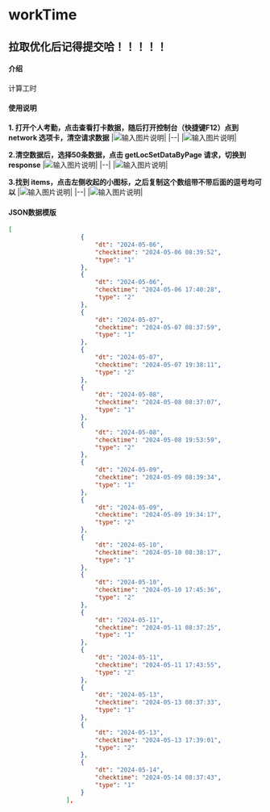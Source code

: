 # workTime

## 拉取优化后记得提交哈！！！！！

#### 介绍
计算工时

#### 使用说明

 **1.  打开个人考勤，点击查看打卡数据，随后打开控制台（快捷键F12）点到 network 选项卡，清空请求数据** 
|![输入图片说明](https://foruda.gitee.com/images/1711614780301895326/9c11fc4b_10888693.png "屏幕截图")|
|--|
|![输入图片说明](https://foruda.gitee.com/images/1711614915826357888/3812038f_10888693.png "屏幕截图")|

 **2.清空数据后，选择50条数据，点击 getLocSetDataByPage 请求，切换到 response** 
|![输入图片说明](https://foruda.gitee.com/images/1711614969130527928/dc35a170_10888693.png "屏幕截图")|
|--|
|![输入图片说明](https://foruda.gitee.com/images/1711615026549164653/9f871844_10888693.png "屏幕截图")|

 **3.找到 items，点击左侧收起的小图标，之后复制这个数组带不带后面的逗号均可以** 
|![输入图片说明](https://foruda.gitee.com/images/1711615092070250659/a95d1b2c_10888693.png "屏幕截图")|
|--|
|![输入图片说明](https://foruda.gitee.com/images/1711615148303292328/279ba83a_10888693.png "屏幕截图")|

#### JSON数据模版

```json
[
                    {
                        "dt": "2024-05-06",
                        "checktime": "2024-05-06 08:39:52",
                        "type": "1"
                    },
                    {
                        "dt": "2024-05-06",
                        "checktime": "2024-05-06 17:40:28",
                        "type": "2"
                    },
                    {
                        "dt": "2024-05-07",
                        "checktime": "2024-05-07 08:37:59",
                        "type": "1"
                    },
                    {
                        "dt": "2024-05-07",
                        "checktime": "2024-05-07 19:38:11",
                        "type": "2"
                    },
                    {
                        "dt": "2024-05-08",
                        "checktime": "2024-05-08 08:37:07",
                        "type": "1"
                    },
                    {
                        "dt": "2024-05-08",
                        "checktime": "2024-05-08 19:53:59",
                        "type": "2"
                    },
                    {
                        "dt": "2024-05-09",
                        "checktime": "2024-05-09 08:39:34",
                        "type": "1"
                    },
                    {
                        "dt": "2024-05-09",
                        "checktime": "2024-05-09 19:34:17",
                        "type": "2"
                    },
                    {
                        "dt": "2024-05-10",
                        "checktime": "2024-05-10 08:38:17",
                        "type": "1"
                    },
                    {
                        "dt": "2024-05-10",
                        "checktime": "2024-05-10 17:45:36",
                        "type": "2"
                    },
                    {
                        "dt": "2024-05-11",
                        "checktime": "2024-05-11 08:37:25",
                        "type": "1"
                    },
                    {
                        "dt": "2024-05-11",
                        "checktime": "2024-05-11 17:43:55",
                        "type": "2"
                    },
                    {
                        "dt": "2024-05-13",
                        "checktime": "2024-05-13 08:37:33",
                        "type": "1"
                    },
                    {
                        "dt": "2024-05-13",
                        "checktime": "2024-05-13 17:39:01",
                        "type": "2"
                    },
                    {
                        "dt": "2024-05-14",
                        "checktime": "2024-05-14 08:37:43",
                        "type": "1"
                    }
                ],
```


